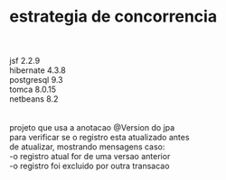 # estrategia de concorrencia
<br/><br/>
jsf 2.2.9<br/>
hibernate 4.3.8<br/>
postgresql 9.3<br/>
tomca 8.0.15<br/>
netbeans 8.2<br/>
<br/><br/>
projeto que usa a anotacao @Version do jpa<br/>
para verificar se o registro esta atualizado antes <br/>
de atualizar, mostrando mensagens caso:<br/>
-o registro atual for de uma versao anterior<br/>
-o registro foi excluido por outra transacao<br/>
